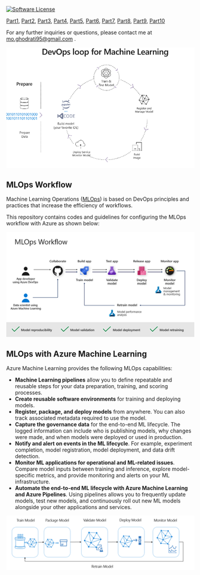 [![Software License](https://img.shields.io/badge/license-MIT-brightgreen.svg?style=flat-square)](LICENSE)




[Part1](https://www.youtube.com/watch?v=-QxwB7PoSdA&list=PLiQS6N-W1p3m9squzZ2cPgGdH5SBhjY6f&index=3),
[Part2](https://www.youtube.com/watch?v=Gzjr716RU9g&list=PLiQS6N-W1p3m9squzZ2cPgGdH5SBhjY6f&index=3),
[Part3](https://www.youtube.com/watch?v=L-nIreup0HQ&list=PLiQS6N-W1p3m9squzZ2cPgGdH5SBhjY6f&index=1),
[Part4](https://www.youtube.com/watch?v=b15l4BLAnmc&list=PLiQS6N-W1p3m9squzZ2cPgGdH5SBhjY6f&index=5),
[Part5](https://www.youtube.com/watch?v=C79hIHRBSsQ&list=PLiQS6N-W1p3m9squzZ2cPgGdH5SBhjY6f&index=5),
[Part6](https://www.youtube.com/watch?v=rPowmr43kzc&list=PLiQS6N-W1p3m9squzZ2cPgGdH5SBhjY6f&index=6),
[Part7](https://www.youtube.com/watch?v=iq4hGqC_JMs&list=PLiQS6N-W1p3m9squzZ2cPgGdH5SBhjY6f&index=7),
[Part8](https://www.youtube.com/watch?v=p9CxWhpE4uQ&list=PLiQS6N-W1p3m9squzZ2cPgGdH5SBhjY6f&index=8),
[Part9](https://www.youtube.com/watch?v=y9NMFLBo3bQ&list=PLiQS6N-W1p3m9squzZ2cPgGdH5SBhjY6f&index=9),
[Part10](https://www.youtube.com/watch?v=KHD2oyP8W94&list=PLiQS6N-W1p3m9squzZ2cPgGdH5SBhjY6f&index=10)


For any further inquiries or questions, please contact me at mo.ghodrati95@gmail.com .

![ML Loop](./architecture/ml-loop.PNG)

##  MLOps Workflow

Machine Learning Operations ([MLOps]( https://docs.microsoft.com/en-us/azure/machine-learning/concept-model-management-and-deployment)) is based on DevOps principles and practices that increase the efficiency of workflows. 

This repository contains codes and guidelines for configuring the MLOps workflow with Azure as shown below:

![Flow](./architecture/flow.PNG)

##  MLOps with Azure Machine Learning 

Azure Machine Learning provides the following MLOps capabilities:

- **Machine Learning pipelines** allow you to define repeatable and reusable steps for your data preparation, training, and scoring processes.
- **Create reusable software environments** for training and deploying models.
- **Register, package, and deploy models** from anywhere. You can also track associated metadata required to use the model.
- **Capture the governance data** for the end-to-end ML lifecycle. The logged information can include who is publishing models, why changes were made, and when models were deployed or used in production.
- **Notify and alert on events in the ML lifecycle**. For example, experiment completion, model registration, model deployment, and data drift detection.
- **Monitor ML applications for operational and ML-related issues**. Compare model inputs between training and inference, explore model-specific metrics, and provide monitoring and alerts on your ML infrastructure.
- **Automate the end-to-end ML lifecycle with Azure Machine Learning and Azure Pipelines**. Using pipelines allows you to frequently update models, test new models, and continuously roll out new ML models alongside your other applications and services.

![ML Lifecycle](./architecture/ml-lifecycle.png)

